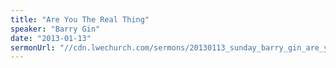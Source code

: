 ```yaml
---
title: "Are You The Real Thing"
speaker: "Barry Gin"
date: "2013-01-13"
sermonUrl: "//cdn.lwechurch.com/sermons/20130113_sunday_barry_gin_are_you_the_real_thing.mp3"
---
```

